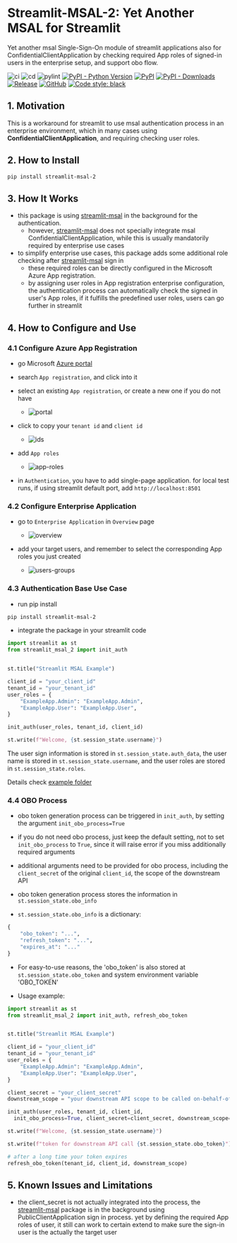 # Streamlit-MSAL-2: Yet Another MSAL for Streamlit

Yet another msal Single-Sign-On module of streamlit applications also for ConfidentialClientApplication by checking required App roles of signed-in users in the enterprise setup, and support obo flow.

![ci](https://github.com/xiepei1/streamlit-msal-2/actions/workflows/ci.yml/badge.svg)
![cd](https://github.com/xiepei1/streamlit-msal-2/actions/workflows/cd.yml/badge.svg)
![pylint](./badge/quality.svg)
[![PyPI - Python Version](https://img.shields.io/pypi/pyversions/streamlit-msal-2)](https://pypi.org/project/streamlit-msal-2/)
[![PyPI](https://img.shields.io/pypi/v/streamlit-msal-2)](https://pypi.org/project/streamlit-msal-2/)
[![PyPI - Downloads](https://img.shields.io/pypi/dm/streamlit-msal-2)](https://pypi.org/project/streamlit-msal-2/)
[![Release](https://img.shields.io/github/v/release/xiepei1/streamlit-msal-2)](https://github.com/xiepei1/streamlit-msal-2/releases)
[![GitHub](https://img.shields.io/github/license/xiepei1/streamlit-msal-2)](https://github.com/xiepei1/streamlit-msal-2/blob/main/LICENSE)
[![Code style: black](https://img.shields.io/badge/code%20style-black-000000.svg)](https://github.com/psf/black)

## 1. Motivation

This is a workaround for streamlit to use msal authentication process in an enterprise environment, which in many cases using **ConfidentialClientApplication**, and requiring checking user roles.

## 2. How to Install

```bash
pip install streamlit-msal-2
```

## 3. How It Works

* this package is using [streamlit-msal](https://github.com/WilianZilv/streamlit_msal) in the background for the authentication.
    * however, [streamlit-msal](https://github.com/WilianZilv/streamlit_msal) does not specially integrate msal ConfidentialClientApplication, while this is usually mandatorily required by enterprise use cases
* to simplify enterprise use cases, this package adds some additional role checking after [streamlit-msal](https://github.com/WilianZilv/streamlit_msal) sign in
    * these required roles can be directly configured in the Microsoft Azure App registration.
    * by assigning user roles in App registration enterprise configuration, the authentication
process can automatically check the signed in user's App roles, if it fulfills the predefined user roles, users can go further in streamlit

## 4. How to Configure and Use

### 4.1 Configure Azure App Registration

* go Microsoft [Azure portal](https://portal.azure.com)
* search `App registration`, and click into it
* select an existing `App registration`, or create a new one if you do not have
    * ![portal](./assets/configure/app-regisration-azure-portal.png)

* click to copy your `tenant id` and `client id`
    * ![ids](./assets/configure/copy-ids.png)

* add `App roles`
    * ![app-roles](./assets/configure/add-app-roles.png)

* in `Authentication`, you have to add single-page application. for local test runs, if using streamlit default port, add `http://localhost:8501`

### 4.2 Configure Enterprise Application

* go to `Enterprise Application` in `Overview` page
    * ![overview](./assets/configure/overview-enterprise.png)

* add your target users, and remember to select the corresponding App roles you just created
    * ![users-groups](./assets/configure/users-groups.png)

### 4.3 Authentication Base Use Case

* run pip install

```bash
pip install streamlit-msal-2
```

* integrate the package in your streamlit code

```python
import streamlit as st
from streamlit_msal_2 import init_auth


st.title("Streamlit MSAL Example")

client_id = "your_client_id"
tenant_id = "your_tenant_id"
user_roles = {
    "ExampleApp.Admin": "ExampleApp.Admin",
    "ExampleApp.User": "ExampleApp.User",
}

init_auth(user_roles, tenant_id, client_id)

st.write(f"Welcome, {st.session_state.username}")
```

The user sign information is stored in `st.session_state.auth_data`, the user name is stored in `st.session_state.username`, and the user roles are stored in `st.session_state.roles`.

Details check [example folder](https://github.com/xiepei1/streamlit-msal-2/tree/main/docs/example)

### 4.4 OBO Process

* obo token generation process can be triggered in `init_auth`, by setting the argument `init_obo_process=True`
* if you do not need obo process, just keep the default setting, not to set `init_obo_process` to `True`, since it will raise error if you miss additionally required arguments

* additional arguments need to be provided for obo process, including the `client_secret` of the original `client_id`, the scope of the downstream API
* obo token generation process stores the information in `st.session_state.obo_info`

* `st.session_state.obo_info` is a dictionary:

```python
{
    "obo_token": "...",
    "refresh_token": "...",
    "expires_at": "..."
}
```

* For easy-to-use reasons, the 'obo_token' is also stored at `st.session_state.obo_token` and system environment variable 'OBO_TOKEN'

* Usage example:

```python
import streamlit as st
from streamlit_msal_2 import init_auth, refresh_obo_token


st.title("Streamlit MSAL Example")

client_id = "your_client_id"
tenant_id = "your_tenant_id"
user_roles = {
    "ExampleApp.Admin": "ExampleApp.Admin",
    "ExampleApp.User": "ExampleApp.User",
}

client_secret = "your_client_secret"
downstream_scope = "your downstream API scope to be called on-behalf-of user"

init_auth(user_roles, tenant_id, client_id,
  init_obo_process=True, client_secret=client_secret, downstream_scope=downstream_scope)

st.write(f"Welcome, {st.session_state.username}")

st.write(f"token for downstream API call {st.session_state.obo_token}")

# after a long time your token expires
refresh_obo_token(tenant_id, client_id, downstream_scope)
```

## 5. Known Issues and Limitations

* the client_secret is not actually integrated into the process, the [streamlit-msal](https://github.com/WilianZilv/streamlit_msal) package is in the background using PublicClientApplication sign in process. yet by defining the required App roles of user, it still can work to certain extend to make sure the sign-in user is the actually the target user
